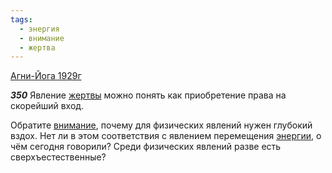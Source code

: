 ```yaml
---
tags:
  - энергия
  - внимание
  - жертва
---
```


[Агни-Йога 1929г](/agni/1929)

___350___
Явление [жертвы](/tag/#жертва) можно понять как приобретение права на скорейший вход.   

Обратите [внимание](/tag/#внимание), почему для физических явлений нужен глубокий вздох. Нет ли в этом соответствия с явлением перемещения [энергии](/tag/#энергия), о чём сегодня говорили? Среди физических явлений разве есть сверхъестественные?